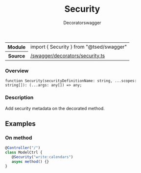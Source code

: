 
<header class="symbol-info-header"><h1 id="security">Security</h1><label class="symbol-info-type-label decorator">Decorator</label><label class="api-type-label swagger" title="swagger">swagger</label></header>
<!-- summary -->
<section class="symbol-info"><table class="is-full-width"><tbody><tr><th>Module</th><td><div class="lang-typescript"><span class="token keyword">import</span> { Security }&nbsp;<span class="token keyword">from</span>&nbsp;<span class="token string">"@tsed/swagger"</span></div></td></tr><tr><th>Source</th><td><a href="https://github.com/Romakita/ts-express-decorators/blob/v4.27.0/src//swagger/decorators/security.ts#L0-L0">/swagger/decorators/security.ts</a></td></tr></tbody></table></section>
<!-- overview -->


### Overview


<pre><code class="typescript-lang ">function <span class="token function">Security</span><span class="token punctuation">(</span>securityDefinitionName<span class="token punctuation">:</span> <span class="token keyword">string</span><span class="token punctuation">,</span> ...scopes<span class="token punctuation">:</span> <span class="token keyword">string</span><span class="token punctuation">[</span><span class="token punctuation">]</span><span class="token punctuation">)</span><span class="token punctuation">:</span> <span class="token punctuation">(</span>...args<span class="token punctuation">:</span> <span class="token keyword">any</span><span class="token punctuation">[</span><span class="token punctuation">]</span><span class="token punctuation">)</span> => <span class="token keyword">any</span><span class="token punctuation">;</span></code></pre>


<!-- Parameters -->

<!-- Description -->


### Description

Add security metadata on the decorated method.

## Examples
### On method

```typescript
@Controller("/")
class ModelCtrl {
   @Security("write:calendars")
   async method() {}
}
```

<!-- Members -->

